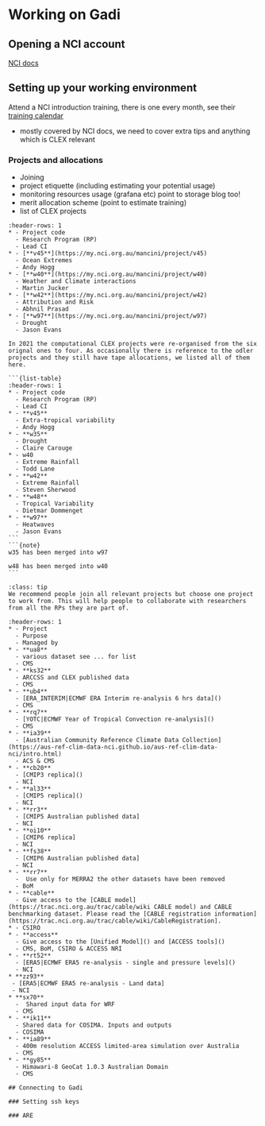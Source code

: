 # Working on Gadi

## Opening a NCI account
 [NCI docs](https://opus.nci.org.au/display/Help/Access)
 

## Setting up your working environment

Attend a NCI introduction training, there is one every month, see their [training calendar](https://opus.nci.org.au/display/Help/NCI+Training+and+Educational+Events)

 * mostly covered by NCI docs, we need to cover extra tips and anything which is CLEX relevant

### Projects and allocations
  
  * Joining
  * project etiquette (including estimating your potential usage)
  * monitoring resources usage (grafana etc) point to storage blog too!
  * merit allocation scheme (point to estimate training)
  * list of CLEX projects

```{list-table} Computational projects
:header-rows: 1
* - Project code
  - Research Program (RP)
  - Lead CI
* - [**v45**](https://my.nci.org.au/mancini/project/v45)
  - Ocean Extremes
  - Andy Hogg
* - [**w40**](https://my.nci.org.au/mancini/project/w40)
  - Weather and Climate interactions
  - Martin Jucker
* - [**w42**](https://my.nci.org.au/mancini/project/w42)
  - Attribution and Risk
  - Abhnil Prasad
* - [**w97**](https://my.nci.org.au/mancini/project/w97)
  - Drought
  - Jason Evans
```

````{dropdown} Pre - 2022 CLEX projects
In 2021 the computational CLEX projects were re-organised from the six orignal ones to four. As occasionally there is reference to the odler projects and they still have tape allocations, we listed all of them here.

```{list-table}
:header-rows: 1
* - Project code
  - Research Program (RP)
  - Lead CI
* - **v45**
  - Extra-tropical variability
  - Andy Hogg
* - **w35**
  - Drought
  - Claire Carouge
* - w40
  - Extreme Rainfall
  - Todd Lane
* - **w42**
  - Extreme Rainfall
  - Steven Sherwood
* - **w48**
  - Tropical Variability
  - Dietmar Dommenget
* - **w97**
  - Heatwaves
  - Jason Evans
```
```{note} 
w35 has been merged into w97

w48 has been merged into w40
```

````

```{admonition} Which project should I join if I am part of several RPs?
:class: tip
We recommend people join all relevant projects but choose one project to work from. This will help people to collaborate with researchers from all the RPs they are part of.
```

```{list-table} Data projects (these only have storage)
:header-rows: 1
* - Project 
  - Purpose
  - Managed by
* - **ua8**
  - various dataset see ... for list
  - CMS
* - **ks32**
  - ARCCSS and CLEX published data
  - CMS
* - **ub4**
  - [ERA_INTERIM|ECMWF ERA Interim re-analysis 6 hrs data]()
  - CMS
* - **rq7**
  - [YOTC|ECMWF Year of Tropical Convection re-analysis]()
  - CMS
* - **ia39**
  - [Australian Community Reference Climate Data Collection](https://aus-ref-clim-data-nci.github.io/aus-ref-clim-data-nci/intro.html)
  - ACS & CMS
* - **cb20**
  - [CMIP3 replica]()
  - NCI
* - **al33**
  - [CMIP5 replica]()
  - NCI
* - **rr3**
  - [CMIP5 Australian published data]
  - NCI
* - **oi10**
  - [CMIP6 replica]
  - NCI
* - **fs38**
  - [CMIP6 Australian published data]
  - NCI
* - **rr7**
  -  Use only for MERRA2 the other datasets have been removed
  - BoM
* - **cable**
  - Give access to the [CABLE model](https://trac.nci.org.au/trac/cable/wiki CABLE model) and CABLE benchmarking dataset. Please read the [CABLE registration information](https://trac.nci.org.au/trac/cable/wiki/CableRegistration].
* - CSIRO
* - **access**
  - Give access to the [Unified Model]() and [ACCESS tools]()
  - CMS, BoM, CSIRO & ACCESS NRI
* - **rt52**
  - [ERA5|ECMWF ERA5 re-analysis - single and pressure levels]()
  - NCI
* **zz93**
 - [ERA5|ECMWF ERA5 re-analysis - Land data]
 - NCI
* **sx70**
  -  Shared input data for WRF
  - CMS
* - **ik11**
  - Shared data for COSIMA. Inputs and outputs
  - COSIMA
* - **ia89**
  - 400m resolution ACCESS limited-area simulation over Australia
  - CMS
* - **gy85**
  - Himawari-8 GeoCat 1.0.3 Australian Domain
  - CMS

## Connecting to Gadi

### Setting ssh keys

### ARE


